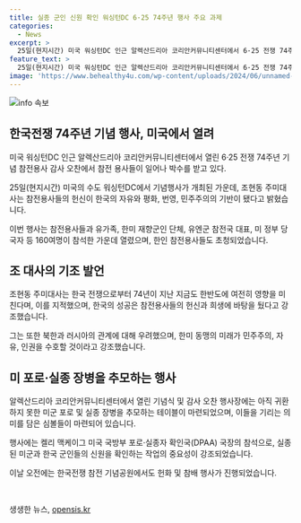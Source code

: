 ```yaml
---
title: 실종 군인 신원 확인 워싱턴DC 6·25 74주년 행사 주요 과제
categories:
  - News
excerpt: >
  25일(현지시간) 미국 워싱턴DC 인근 알렉산드리아 코리안커뮤니티센터에서 6·25 전쟁 74주년 기념 참전용사 감사 오찬이 열렸다. 조현동 주미대사는 참전용사들의 헌신에 경의를 표하며, 한국의 발전과 미국과의 동맹 관계를 강조했다. 미국 참전용사들과 유가족, 한미 재향군인 단체, 유엔군 참전국 대표 등 160여명이 참석한 가운데 열린 이 행사는 한국전쟁의 상징적인 의미를 다시 한 번 되새기는 자리였다. 화려한 감사 오찬 행사와 함께 미군 포로 및 실종 장병을 추모하는 테이블도 마련됐다. 함께 축제를 즐기지 못하는 영웅들에 대한 끊임없는 기억과 경의가 행사 전반에 도드라졌다.
feature_text: >
  25일(현지시간) 미국 워싱턴DC 인근 알렉산드리아 코리안커뮤니티센터에서 6·25 전쟁 74주년 기념 참전용사 감사 오찬이 열렸다. 조현동 주미대사는 참전용사들의 헌신에 경의를 표하며, 한국의 발전과 미국과의 동맹 관계를 강조했다. 미국 참전용사들과 유가족, 한미 재향군인 단체, 유엔군 참전국 대표 등 160여명이 참석한 가운데 열린 이 행사는 한국전쟁의 상징적인 의미를 다시 한 번 되새기는 자리였다. 화려한 감사 오찬 행사와 함께 미군 포로 및 실종 장병을 추모하는 테이블도 마련됐다. 함께 축제를 즐기지 못하는 영웅들에 대한 끊임없는 기억과 경의가 행사 전반에 도드라졌다.
image: 'https://www.behealthy4u.com/wp-content/uploads/2024/06/unnamed-file.png'
---
```


<p><img src="https://www.behealthy4u.com/wp-content/uploads/2024/06/unnamed-file.png" alt="info 속보" /></p>

<h2 data-ke-size="size26">한국전쟁 74주년 기념 행사, 미국에서 열려</h2>

<p data-ke-size="size16">미국 워싱턴DC 인근 알렉산드리아 코리안커뮤니티센터에서 열린 6·25 전쟁 74주년 기념 참전용사 감사 오찬에서 참전 용사들이 일어나 박수를 받고 있다.</p>

<p data-ke-size="size16">25일(현지시간) 미국의 수도 워싱턴DC에서 기념행사가 개최된 가운데, 조현동 주미대사는 참전용사들의 헌신이 한국의 자유와 평화, 번영, 민주주의의 기반이 됐다고 밝혔습니다.</p>

<p data-ke-size="size16">이번 행사는 참전용사들과 유가족, 한미 재향군인 단체, 유엔군 참전국 대표, 미 정부 당국자 등 160여명이 참석한 가운데 열렸으며, 한인 참전용사들도 초청되었습니다.</p>

<h2 data-ke-size="size26">조 대사의 기조 발언</h2>

<p data-ke-size="size16">조현동 주미대사는 한국 전쟁으로부터 74년이 지난 지금도 한반도에 여전히 영향을 미친다며, 이를 지적했으며, 한국의 성공은 참전용사들의 헌신과 희생에 바탕을 뒀다고 강조했습니다.</p>

<p data-ke-size="size16">그는 또한 북한과 러시아의 관계에 대해 우려했으며, 한미 동맹의 미래가 민주주의, 자유, 인권을 수호할 것이라고 강조했습니다.</p>

<h2 data-ke-size="size26">미 포로·실종 장병을 추모하는 행사</h2>

<p data-ke-size="size16">알렉산드리아 코리안커뮤니티센터에서 열린 기념식 및 감사 오찬 행사장에는 아직 귀환하지 못한 미군 포로 및 실종 장병을 추모하는 테이블이 마련되었으며, 이들을 기리는 의미를 담은 심볼들이 마련되어 있습니다.</p>

<p data-ke-size="size16">행사에는 켈리 맥케이그 미국 국방부 포로·실종자 확인국(DPAA) 국장의 참석으로, 실종된 미군과 한국 군인들의 신원을 확인하는 작업의 중요성이 강조되었습니다.</p>

<p data-ke-size="size16">이날 오전에는 한국전쟁 참전 기념공원에서도 헌화 및 참배 행사가 진행되었습니다.</p>

<p data-ke-size="size16">&nbsp;</p>
생생한 뉴스, <a href="https://opensis.kr" rel="dofollow">opensis.kr</a>


